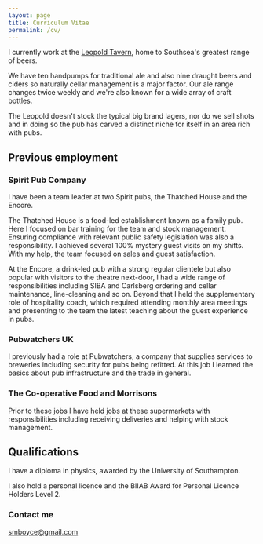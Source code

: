 ```yaml
---
layout: page
title: Curriculum Vitae
permalink: /cv/
---
```


I currently work at the [Leopold Tavern](http://leopoldtavern.co.uk/), home to Southsea's greatest range of beers.

We have ten handpumps for traditional ale and also nine draught beers and ciders so naturally cellar management is a major factor. Our ale range changes twice weekly and we're also known for a wide array of craft bottles.

The Leopold doesn't stock the typical big brand lagers, nor do we sell shots and in doing so the pub has carved a distinct niche for itself in an area rich with pubs.

## Previous employment

### Spirit Pub Company

I have been a team leader at two Spirit pubs, the Thatched House and the Encore.

The Thatched House is a food-led establishment known as a family pub. Here I focused on bar training for the team and stock management. Ensuring compliance with relevant public safety legislation was also a responsibility. I achieved several 100% mystery guest visits on my shifts. With my help, the team focused on sales and guest satisfaction.

At the Encore, a drink-led pub with a strong regular clientele but also popular with visitors to the theatre next-door, I had a wide range of responsibilities including SIBA and Carlsberg ordering and cellar maintenance, line-cleaning and so on. Beyond that I held the supplementary role of hospitality coach, which required attending monthly area meetings and presenting to the team the latest teaching about the guest experience in pubs.

### Pubwatchers UK

I previously had a role at Pubwatchers, a company that supplies services to breweries including security for pubs being refitted. At this job I learned the basics about pub infrastructure and the trade in general.

### The Co-operative Food and Morrisons

Prior to these jobs I have held jobs at these supermarkets with responsibilities including receiving deliveries and helping with stock management.

## Qualifications

I have a diploma in physics, awarded by the University of Southampton.

I also hold a personal licence and the BIIAB Award for Personal Licence Holders Level 2.

### Contact me

[smboyce@gmail.com](mailto:smboyce@gmail.com)
